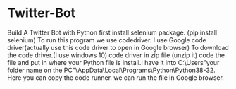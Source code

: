 # Twitter-Bot
Build A Twitter Bot with Python
first install selenium package. (pip install selenium) 
To run this program we use codedriver. I use Google code driver(actually use this code driver to open in Google browser)
To download the code driver.(I use windows 10)
code driver in zip file (unzip it) 
code the file and put in where your Python file is install.I have it into C:\Users\"your folder name on the PC"\AppData\Local\Programs\Python\Python38-32.
Here you can copy the code runner.
we can run the file in Google browser.

